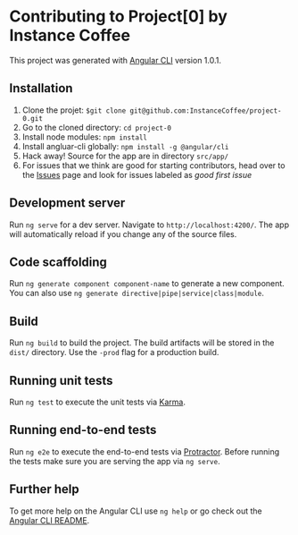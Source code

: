 # Contributing to Project\[0\] by Instance Coffee

This project was generated with [Angular CLI](https://github.com/angular/angular-cli) version 1.0.1.

## Installation
1. Clone the projet: `$git clone git@github.com:InstanceCoffee/project-0.git`
2. Go to the cloned directory: `cd project-0`
3. Install node modules: `npm install`
4. Install angluar-cli globally: `npm install -g @angular/cli`
5. Hack away! Source for the app are in directory `src/app/`
6. For issues that we think are good for starting contributors, head over to the [Issues](https://github.com/InstanceCoffee/project-0/issues) page and look for issues labeled as *good first issue*

## Development server

Run `ng serve` for a dev server. Navigate to `http://localhost:4200/`. The app will automatically reload if you change any of the source files.

## Code scaffolding

Run `ng generate component component-name` to generate a new component. You can also use `ng generate directive|pipe|service|class|module`.

## Build

Run `ng build` to build the project. The build artifacts will be stored in the `dist/` directory. Use the `-prod` flag for a production build.

## Running unit tests

Run `ng test` to execute the unit tests via [Karma](https://karma-runner.github.io).

## Running end-to-end tests

Run `ng e2e` to execute the end-to-end tests via [Protractor](http://www.protractortest.org/).
Before running the tests make sure you are serving the app via `ng serve`.

## Further help

To get more help on the Angular CLI use `ng help` or go check out the [Angular CLI README](https://github.com/angular/angular-cli/blob/master/README.md).

